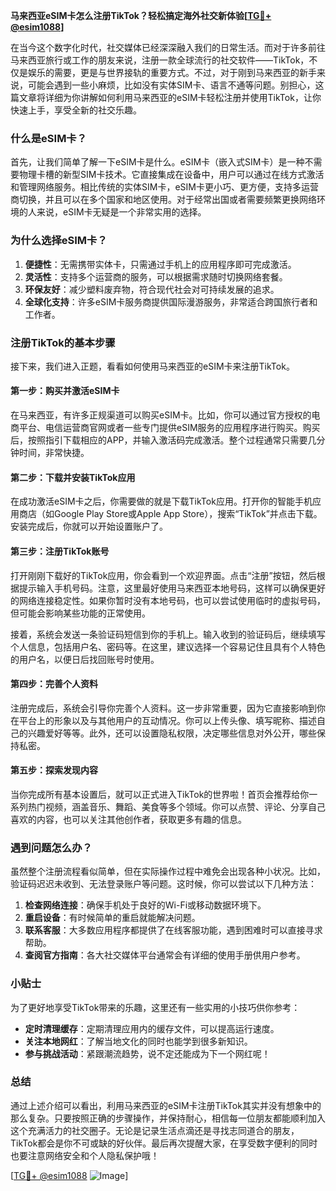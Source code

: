 **马来西亚eSIM卡怎么注册TikTok？轻松搞定海外社交新体验[[TG💪+ @esim1088](https://t.me/s/esim1088)]**

在当今这个数字化时代，社交媒体已经深深融入我们的日常生活。而对于许多前往马来西亚旅行或工作的朋友来说，注册一款全球流行的社交软件——TikTok，不仅是娱乐的需要，更是与世界接轨的重要方式。不过，对于刚到马来西亚的新手来说，可能会遇到一些小麻烦，比如没有实体SIM卡、语言不通等问题。别担心，这篇文章将详细为你讲解如何利用马来西亚的eSIM卡轻松注册并使用TikTok，让你快速上手，享受全新的社交乐趣。

### 什么是eSIM卡？

首先，让我们简单了解一下eSIM卡是什么。eSIM卡（嵌入式SIM卡）是一种不需要物理卡槽的新型SIM卡技术。它直接集成在设备中，用户可以通过在线方式激活和管理网络服务。相比传统的实体SIM卡，eSIM卡更小巧、更方便，支持多运营商切换，并且可以在多个国家和地区使用。对于经常出国或者需要频繁更换网络环境的人来说，eSIM卡无疑是一个非常实用的选择。

### 为什么选择eSIM卡？

1. **便捷性**：无需携带实体卡，只需通过手机上的应用程序即可完成激活。
2. **灵活性**：支持多个运营商的服务，可以根据需求随时切换网络套餐。
3. **环保友好**：减少塑料废弃物，符合现代社会对可持续发展的追求。
4. **全球化支持**：许多eSIM卡服务商提供国际漫游服务，非常适合跨国旅行者和工作者。

### 注册TikTok的基本步骤

接下来，我们进入正题，看看如何使用马来西亚的eSIM卡来注册TikTok。

#### 第一步：购买并激活eSIM卡

在马来西亚，有许多正规渠道可以购买eSIM卡。比如，你可以通过官方授权的电商平台、电信运营商官网或者一些专门提供eSIM服务的应用程序进行购买。购买后，按照指引下载相应的APP，并输入激活码完成激活。整个过程通常只需要几分钟时间，非常快捷。

#### 第二步：下载并安装TikTok应用

在成功激活eSIM卡之后，你需要做的就是下载TikTok应用。打开你的智能手机应用商店（如Google Play Store或Apple App Store），搜索“TikTok”并点击下载。安装完成后，你就可以开始设置账户了。

#### 第三步：注册TikTok账号

打开刚刚下载好的TikTok应用，你会看到一个欢迎界面。点击“注册”按钮，然后根据提示输入手机号码。注意，这里最好使用马来西亚本地号码，这样可以确保更好的网络连接稳定性。如果你暂时没有本地号码，也可以尝试使用临时的虚拟号码，但可能会影响某些功能的正常使用。

接着，系统会发送一条验证码短信到你的手机上。输入收到的验证码后，继续填写个人信息，包括用户名、密码等。在这里，建议选择一个容易记住且具有个人特色的用户名，以便日后找回账号时使用。

#### 第四步：完善个人资料

注册完成后，系统会引导你完善个人资料。这一步非常重要，因为它直接影响到你在平台上的形象以及与其他用户的互动情况。你可以上传头像、填写昵称、描述自己的兴趣爱好等等。此外，还可以设置隐私权限，决定哪些信息对外公开，哪些保持私密。

#### 第五步：探索发现内容

当你完成所有基本设置后，就可以正式进入TikTok的世界啦！首页会推荐给你一系列热门视频，涵盖音乐、舞蹈、美食等多个领域。你可以点赞、评论、分享自己喜欢的内容，也可以关注其他创作者，获取更多有趣的信息。

### 遇到问题怎么办？

虽然整个注册流程看似简单，但在实际操作过程中难免会出现各种小状况。比如，验证码迟迟未收到、无法登录账户等问题。这时候，你可以尝试以下几种方法：

1. **检查网络连接**：确保手机处于良好的Wi-Fi或移动数据环境下。
2. **重启设备**：有时候简单的重启就能解决问题。
3. **联系客服**：大多数应用程序都提供了在线客服功能，遇到困难时可以直接寻求帮助。
4. **查阅官方指南**：各大社交媒体平台通常会有详细的使用手册供用户参考。

### 小贴士

为了更好地享受TikTok带来的乐趣，这里还有一些实用的小技巧供你参考：

- **定时清理缓存**：定期清理应用内的缓存文件，可以提高运行速度。
- **关注本地网红**：了解当地文化的同时也能学到很多新知识。
- **参与挑战活动**：紧跟潮流趋势，说不定还能成为下一个网红呢！

### 总结

通过上述介绍可以看出，利用马来西亚的eSIM卡注册TikTok其实并没有想象中的那么复杂。只要按照正确的步骤操作，并保持耐心，相信每一位朋友都能顺利加入这个充满活力的社交圈子。无论是记录生活点滴还是寻找志同道合的朋友，TikTok都会是你不可或缺的好伙伴。最后再次提醒大家，在享受数字便利的同时也要注意网络安全和个人隐私保护哦！

[[TG💪+ @esim1088](https://t.me/s/esim1088) ![Image](https://i.postimg.cc/4NQfJmqS/Snipaste-2025-05-13-00-14-12.png)]
